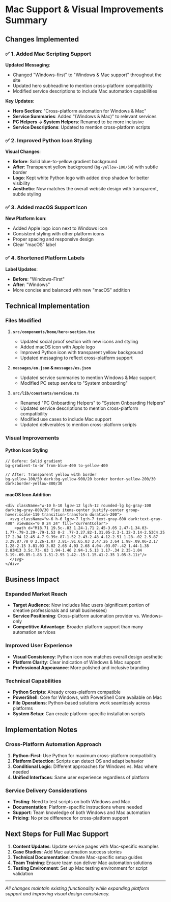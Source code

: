 # Mac Support & Visual Improvements Summary

## Changes Implemented

### ✅ 1. Added Mac Scripting Support

**Updated Messaging**:
- Changed "Windows-first" to "Windows & Mac support" throughout the site
- Updated hero subheadline to mention cross-platform compatibility
- Modified service descriptions to include Mac automation capabilities

**Key Updates**:
- **Hero Section**: "Cross-platform automation for Windows & Mac"
- **Service Summaries**: Added "(Windows & Mac)" to relevant services
- **PC Helpers → System Helpers**: Renamed to be more inclusive
- **Service Descriptions**: Updated to mention cross-platform scripts

### ✅ 2. Improved Python Icon Styling

**Visual Changes**:
- **Before**: Solid blue-to-yellow gradient background
- **After**: Transparent yellow background (`bg-yellow-100/50`) with subtle border
- **Logo**: Kept white Python logo with added drop shadow for better visibility
- **Aesthetic**: Now matches the overall website design with transparent, subtle styling

### ✅ 3. Added macOS Support Icon

**New Platform Icon**:
- Added Apple logo icon next to Windows icon
- Consistent styling with other platform icons
- Proper spacing and responsive design
- Clear "macOS" label

### ✅ 4. Shortened Platform Labels

**Label Updates**:
- **Before**: "Windows-First"
- **After**: "Windows"
- More concise and balanced with new "macOS" addition

## Technical Implementation

### Files Modified

1. **`src/components/home/hero-section.tsx`**
   - Updated social proof section with new icons and styling
   - Added macOS icon with Apple logo
   - Improved Python icon with transparent yellow background
   - Updated messaging to reflect cross-platform support

2. **`messages/en.json` & `messages/es.json`**
   - Updated service summaries to mention Windows & Mac support
   - Modified PC setup service to "System onboarding"

3. **`src/lib/constants/services.ts`**
   - Renamed "PC Onboarding Helpers" to "System Onboarding Helpers"
   - Updated service descriptions to mention cross-platform compatibility
   - Modified use cases to include Mac support
   - Updated deliverables to mention cross-platform scripts

### Visual Improvements

#### Python Icon Styling
```tsx
// Before: Solid gradient
bg-gradient-to-br from-blue-400 to-yellow-400

// After: Transparent yellow with border
bg-yellow-100/50 dark:bg-yellow-900/20 border border-yellow-200/30 dark:border-yellow-800/30
```

#### macOS Icon Addition
```tsx
<div className="w-10 h-10 lg:w-12 lg:h-12 rounded-lg bg-gray-100 dark:bg-gray-800/30 flex items-center justify-center group-hover:scale-110 transition-transform duration-200">
  <svg className="w-6 h-6 lg:w-7 lg:h-7 text-gray-600 dark:text-gray-400" viewBox="0 0 24 24" fill="currentColor">
    <path d="M18.71 19.5c-.83 1.24-1.71 2.45-3.05 2.47-1.34.03-1.77-.79-3.29-.79-1.53 0-2 .77-3.27.82-1.31.05-2.3-1.32-3.14-2.53C4.25 17 2.94 12.45 4.7 9.39c.87-1.52 2.43-2.48 4.12-2.51 1.28-.02 2.5.87 3.29.87.78 0 2.26-1.07 3.81-.91.65.03 2.47.26 3.64 1.98-.09.06-2.17 1.28-2.15 3.81.03 3.02 2.65 4.03 2.68 4.04-.03.07-.42 1.44-1.38 2.83M13 3.5c.73-.83 1.94-1.46 2.94-1.5.13 1.17-.34 2.35-1.04 3.19-.69.85-1.83 1.51-2.95 1.42-.15-1.15.41-2.35 1.05-3.11z"/>
  </svg>
</div>
```

## Business Impact

### Expanded Market Reach
- **Target Audience**: Now includes Mac users (significant portion of creative professionals and small businesses)
- **Service Positioning**: Cross-platform automation provider vs. Windows-only
- **Competitive Advantage**: Broader platform support than many automation services

### Improved User Experience
- **Visual Consistency**: Python icon now matches overall design aesthetic
- **Platform Clarity**: Clear indication of Windows & Mac support
- **Professional Appearance**: More polished and inclusive branding

### Technical Capabilities
- **Python Scripts**: Already cross-platform compatible
- **PowerShell**: Core for Windows, with PowerShell Core available on Mac
- **File Operations**: Python-based solutions work seamlessly across platforms
- **System Setup**: Can create platform-specific installation scripts

## Implementation Notes

### Cross-Platform Automation Approach
1. **Python-First**: Use Python for maximum cross-platform compatibility
2. **Platform Detection**: Scripts can detect OS and adapt behavior
3. **Conditional Logic**: Different approaches for Windows vs. Mac where needed
4. **Unified Interfaces**: Same user experience regardless of platform

### Service Delivery Considerations
- **Testing**: Need to test scripts on both Windows and Mac
- **Documentation**: Platform-specific instructions where needed
- **Support**: Team knowledge of both Windows and Mac automation
- **Pricing**: No price difference for cross-platform support

## Next Steps for Full Mac Support

1. **Content Updates**: Update service pages with Mac-specific examples
2. **Case Studies**: Add Mac automation success stories
3. **Technical Documentation**: Create Mac-specific setup guides
4. **Team Training**: Ensure team can deliver Mac automation solutions
5. **Testing Environment**: Set up Mac testing environment for script validation

---

*All changes maintain existing functionality while expanding platform support and improving visual design consistency.*